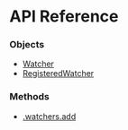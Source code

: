 # API Reference

### Objects

* [Watcher](./watcher.md)
* [RegisteredWatcher](./registered-watcher.md)

### Methods
* [.watchers.add](./watchers.add.md)
